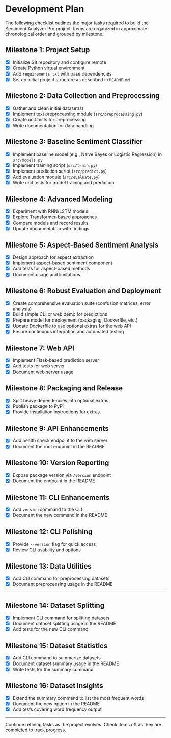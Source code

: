# Development Plan

The following checklist outlines the major tasks required to build the Sentiment Analyzer Pro project. Items are organized in approximate chronological order and grouped by milestone.

## Milestone 1: Project Setup
- [x] Initialize Git repository and configure remote
- [x] Create Python virtual environment
- [x] Add `requirements.txt` with base dependencies
- [x] Set up initial project structure as described in `README.md`

## Milestone 2: Data Collection and Preprocessing
- [x] Gather and clean initial dataset(s)
- [x] Implement text preprocessing module (`src/preprocessing.py`)
- [x] Create unit tests for preprocessing
- [x] Write documentation for data handling

## Milestone 3: Baseline Sentiment Classifier
- [x] Implement baseline model (e.g., Naive Bayes or Logistic Regression) in `src/models.py`
- [x] Implement training script (`src/train.py`)
- [x] Implement prediction script (`src/predict.py`)
- [x] Add evaluation module (`src/evaluate.py`)
- [x] Write unit tests for model training and prediction

## Milestone 4: Advanced Modeling
- [x] Experiment with RNN/LSTM models
- [x] Explore Transformer-based approaches
- [x] Compare models and record results
- [x] Update documentation with findings

## Milestone 5: Aspect-Based Sentiment Analysis
- [x] Design approach for aspect extraction
- [x] Implement aspect-based sentiment component
- [x] Add tests for aspect-based methods
- [x] Document usage and limitations

## Milestone 6: Robust Evaluation and Deployment
- [x] Create comprehensive evaluation suite (confusion matrices, error analysis)
- [x] Build simple CLI or web demo for predictions
- [x] Prepare model for deployment (packaging, Dockerfile, etc.)
- [x] Update Dockerfile to use optional extras for the web API
- [x] Ensure continuous integration and automated testing

## Milestone 7: Web API
- [x] Implement Flask-based prediction server
- [x] Add tests for web server
- [x] Document web server usage

## Milestone 8: Packaging and Release
- [x] Split heavy dependencies into optional extras
- [x] Publish package to PyPI
- [x] Provide installation instructions for extras

## Milestone 9: API Enhancements
- [x] Add health check endpoint to the web server
- [x] Document the root endpoint in the README

## Milestone 10: Version Reporting
- [x] Expose package version via `/version` endpoint
- [x] Document the endpoint in the README

## Milestone 11: CLI Enhancements
- [x] Add `version` command to the CLI
- [x] Document the new command in the README

## Milestone 12: CLI Polishing
- [x] Provide `--version` flag for quick access
- [x] Review CLI usability and options

## Milestone 13: Data Utilities
- [x] Add CLI command for preprocessing datasets
- [x] Document preprocessing usage in the README

---

## Milestone 14: Dataset Splitting
- [x] Implement CLI command for splitting datasets
- [x] Document dataset splitting usage in the README
- [x] Add tests for the new CLI command

## Milestone 15: Dataset Statistics
- [x] Add CLI command to summarize datasets
- [x] Document dataset summary usage in the README
- [x] Write tests for the summary command

## Milestone 16: Dataset Insights
 - [x] Extend the summary command to list the most frequent words
 - [x] Document the new option in the README
 - [x] Add tests covering word frequency output

---

Continue refining tasks as the project evolves. Check items off as they are completed to track progress.
